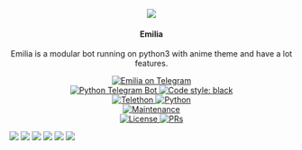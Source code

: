 <p align="center">
  <img src="https://telegra.ph/file/8142e7aac030eebd40a4e.jpg">
</p>

<h4><p align="center">Emilia</p></h4>

<p align="center">Emilia is a modular bot running on python3 with anime theme and have a lot features.</p>

<p align="center">
<a href="https://t.me/EmiliaPrjkt_bot"> <img src="https://img.shields.io/badge/Emilia-blue?&logo=telegram" alt="Emilia on Telegram" /> </a><br>
<a href="https://python-telegram-bot.org"> <img src="https://img.shields.io/badge/PTB-13.10-white?&style=flat-round&logo=github" alt="Python Telegram Bot" /> </a>
<a href="https://github.com/psf/black"><img alt="Code style: black" src="https://img.shields.io/badge/code%20style-black-000000.svg"></a><br>
<a href="https://docs.telethon.dev"> <img src="https://img.shields.io/badge/Telethon-1.24.0-red?&style=flat-round&logo=github" alt="Telethon" /> </a>
<a href="https://docs.python.org"> <img src="https://img.shields.io/badge/Python-3.10.1-purple?&style=flat-round&logo=python" alt="Python" /> </a><br>
<a href="https://GitHub.com/ZenitsuPrjkt/Emilia"> <img src="https://img.shields.io/badge/Maintained-Yes-yellow.svg" alt="Maintenance" /> </a><br>
<a href="https://github.com/ZenitsuPrjkt/Emilia/blob/main/LICENSE"> <img src="https://img.shields.io/badge/License-GPLv3-blue.svg" alt="License" /> </a>
<a href="https://makeapullrequest.com"> <img src="https://img.shields.io/badge/PRs-Welcome-blue.svg?style=flat-round" alt="PRs" /> </a>
</p>


<img src="https://img.shields.io/badge/animekaizoku%20-%23121011.svg?&style=for-the-badge&logo=github&logoColor=white"/> <img src="https://img.shields.io/badge/PaulSonOfLars%20-%23121011.svg?&style=for-the-badge&logo=github&logoColor=white"/>
<img src="https://img.shields.io/badge/HuntingsBots%20-%23121011.svg?&style=for-the-badge&logo=github&logoColor=white"/> <img src="https://img.shields.io/badge/inukaasith%20-%23121011.svg?&style=for-the-badge&logo=github&logoColor=white"/>
<img src="https://img.shields.io/badge/noobkittu%20-%23121011.svg?&style=for-the-badge&logo=github&logoColor=white"/> <img src="https://img.shields.io/badge/QueenArzoo%20-%23121011.svg?&style=for-the-badge&logo=github&logoColor=white"/>
